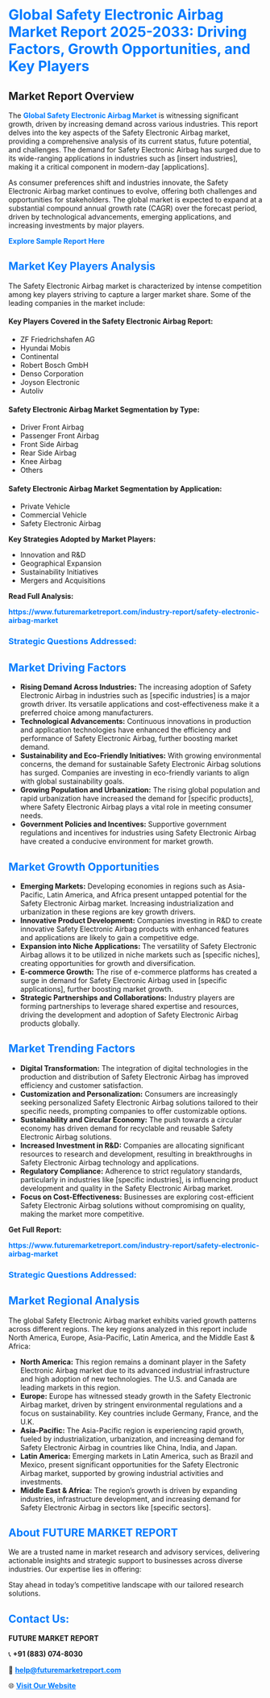 <h1 style="color: #007BFF;">Global Safety Electronic Airbag Market Report 2025-2033: Driving Factors, Growth Opportunities, and Key Players</h1>

<section id="overview">
<h2>Market Report Overview</h2>
<p>The <a href="https://www.futuremarketreport.com/industry-report/safety-electronic-airbag-market" style="color: #007BFF; text-decoration: none;"><strong>Global Safety Electronic Airbag Market</strong></a> is witnessing significant growth, driven by increasing demand across various industries. This report delves into the key aspects of the Safety Electronic Airbag market, providing a comprehensive analysis of its current status, future potential, and challenges. The demand for Safety Electronic Airbag has surged due to its wide-ranging applications in industries such as [insert industries], making it a critical component in modern-day [applications].</p>
<p>As consumer preferences shift and industries innovate, the Safety Electronic Airbag market continues to evolve, offering both challenges and opportunities for stakeholders. The global market is expected to expand at a substantial compound annual growth rate (CAGR) over the forecast period, driven by technological advancements, emerging applications, and increasing investments by major players.</p>
</section>

<section id="overview">
<p><a href="https://www.futuremarketreport.com/request-sample/reportId=126189" style="color: #007BFF; text-decoration: none;"><strong>Explore Sample Report Here</strong></a></p>
</section>

<section id="key-players">
<h2 style="color: #007BFF;">Market Key Players Analysis</h2>
<p>The Safety Electronic Airbag market is characterized by intense competition among key players striving to capture a larger market share. Some of the leading companies in the market include:</p>
<h4>Key Players Covered in the Safety Electronic Airbag Report:</h4>
<ul><li>ZF Friedrichshafen AG</li><li>Hyundai Mobis</li><li>Continental</li><li>Robert Bosch GmbH</li><li>Denso Corporation</li><li>Joyson Electronic</li><li>Autoliv</li></ul>
<h4>Safety Electronic Airbag Market Segmentation by Type:</h4>
<ul><li>Driver Front Airbag</li><li>Passenger Front Airbag</li><li>Front Side Airbag</li><li>Rear Side Airbag</li><li>Knee Airbag</li><li>Others</li></ul>

<h4>Safety Electronic Airbag Market Segmentation by Application:</h4>
<ul><li>Private Vehicle</li><li>Commercial Vehicle</li><li>Safety Electronic Airbag</li></ul>
<p><strong>Key Strategies Adopted by Market Players:</strong></p>
<ul>
<li>Innovation and R&D</li>
<li>Geographical Expansion</li>
<li>Sustainability Initiatives</li>
<li>Mergers and Acquisitions</li>
</ul>
</section>

<section>
<p><strong>Read Full Analysis: </strong></p><a href="https://www.futuremarketreport.com/industry-report/safety-electronic-airbag-market" style="color: #007BFF; text-decoration: none;"><strong>https://www.futuremarketreport.com/industry-report/safety-electronic-airbag-market</strong></a>
<h3 style="color: #007BFF;">Strategic Questions Addressed:</h3>
</section>

<section id="driving-factors">
<h2 style="color: #007BFF;">Market Driving Factors</h2>
<ul>
<li><strong>Rising Demand Across Industries:</strong> The increasing adoption of Safety Electronic Airbag in industries such as [specific industries] is a major growth driver. Its versatile applications and cost-effectiveness make it a preferred choice among manufacturers.</li>
<li><strong>Technological Advancements:</strong> Continuous innovations in production and application technologies have enhanced the efficiency and performance of Safety Electronic Airbag, further boosting market demand.</li>
<li><strong>Sustainability and Eco-Friendly Initiatives:</strong> With growing environmental concerns, the demand for sustainable Safety Electronic Airbag solutions has surged. Companies are investing in eco-friendly variants to align with global sustainability goals.</li>
<li><strong>Growing Population and Urbanization:</strong> The rising global population and rapid urbanization have increased the demand for [specific products], where Safety Electronic Airbag plays a vital role in meeting consumer needs.</li>
<li><strong>Government Policies and Incentives:</strong> Supportive government regulations and incentives for industries using Safety Electronic Airbag have created a conducive environment for market growth.</li>
</ul>
</section>

<section id="growth-opportunities">
<h2 style="color: #007BFF;">Market Growth Opportunities</h2>
<ul>
<li><strong>Emerging Markets:</strong> Developing economies in regions such as Asia-Pacific, Latin America, and Africa present untapped potential for the Safety Electronic Airbag market. Increasing industrialization and urbanization in these regions are key growth drivers.</li>
<li><strong>Innovative Product Development:</strong> Companies investing in R&D to create innovative Safety Electronic Airbag products with enhanced features and applications are likely to gain a competitive edge.</li>
<li><strong>Expansion into Niche Applications:</strong> The versatility of Safety Electronic Airbag allows it to be utilized in niche markets such as [specific niches], creating opportunities for growth and diversification.</li>
<li><strong>E-commerce Growth:</strong> The rise of e-commerce platforms has created a surge in demand for Safety Electronic Airbag used in [specific applications], further boosting market growth.</li>
<li><strong>Strategic Partnerships and Collaborations:</strong> Industry players are forming partnerships to leverage shared expertise and resources, driving the development and adoption of Safety Electronic Airbag products globally.</li>
</ul>
</section>

<section id="trending-factors">
<h2 style="color: #007BFF;">Market Trending Factors</h2>
<ul>
<li><strong>Digital Transformation:</strong> The integration of digital technologies in the production and distribution of Safety Electronic Airbag has improved efficiency and customer satisfaction.</li>
<li><strong>Customization and Personalization:</strong> Consumers are increasingly seeking personalized Safety Electronic Airbag solutions tailored to their specific needs, prompting companies to offer customizable options.</li>
<li><strong>Sustainability and Circular Economy:</strong> The push towards a circular economy has driven demand for recyclable and reusable Safety Electronic Airbag solutions.</li>
<li><strong>Increased Investment in R&D:</strong> Companies are allocating significant resources to research and development, resulting in breakthroughs in Safety Electronic Airbag technology and applications.</li>
<li><strong>Regulatory Compliance:</strong> Adherence to strict regulatory standards, particularly in industries like [specific industries], is influencing product development and quality in the Safety Electronic Airbag market.</li>
<li><strong>Focus on Cost-Effectiveness:</strong> Businesses are exploring cost-efficient Safety Electronic Airbag solutions without compromising on quality, making the market more competitive.</li>
</ul>
</section>

<section>
<p><strong>Get Full Report: </strong></p><a href="https://www.futuremarketreport.com/industry-report/safety-electronic-airbag-market" style="color: #007BFF; text-decoration: none;"><strong>https://www.futuremarketreport.com/industry-report/safety-electronic-airbag-market</strong></a>
<h3 style="color: #007BFF;">Strategic Questions Addressed:</h3>
</section>


<section id="regional-analysis">
<h2 style="color: #007BFF;">Market Regional Analysis</h2>
<p>The global Safety Electronic Airbag market exhibits varied growth patterns across different regions. The key regions analyzed in this report include North America, Europe, Asia-Pacific, Latin America, and the Middle East & Africa:</p>
<ul>
<li><strong>North America:</strong> This region remains a dominant player in the Safety Electronic Airbag market due to its advanced industrial infrastructure and high adoption of new technologies. The U.S. and Canada are leading markets in this region.</li>
<li><strong>Europe:</strong> Europe has witnessed steady growth in the Safety Electronic Airbag market, driven by stringent environmental regulations and a focus on sustainability. Key countries include Germany, France, and the U.K.</li>
<li><strong>Asia-Pacific:</strong> The Asia-Pacific region is experiencing rapid growth, fueled by industrialization, urbanization, and increasing demand for Safety Electronic Airbag in countries like China, India, and Japan.</li>
<li><strong>Latin America:</strong> Emerging markets in Latin America, such as Brazil and Mexico, present significant opportunities for the Safety Electronic Airbag market, supported by growing industrial activities and investments.</li>
<li><strong>Middle East & Africa:</strong> The region’s growth is driven by expanding industries, infrastructure development, and increasing demand for Safety Electronic Airbag in sectors like [specific sectors].</li>
</ul>
</section>

<footer>
<h2 style="color: #007BFF;">About FUTURE MARKET REPORT</h2>
<p>We are a trusted name in market research and advisory services, delivering actionable insights and strategic support to businesses across diverse industries. Our expertise lies in offering:</p>

<p>Stay ahead in today’s competitive landscape with our tailored research solutions.</p>

<h2 style="color: #007BFF;">Contact Us:</h2>
<p><strong>FUTURE MARKET REPORT</strong></p>
<p>📞 <strong>+91 (883) 074-8030</strong></p>
<p>📧 <strong><a href="mailto:help@futuremarketreport.com" style="color: #007BFF;">help@futuremarketreport.com</a></strong></p>
<p>🌐 <strong><a href="https://www.futuremarketreport.com/" style="color: #007BFF;">Visit Our Website</a></strong></p>
</footer>